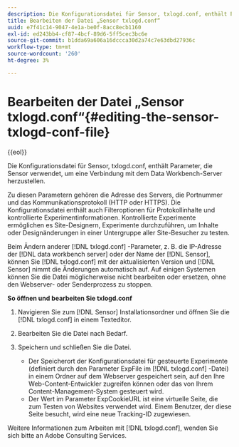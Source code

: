 ```yaml
---
description: Die Konfigurationsdatei für Sensor, txlogd.conf, enthält Parameter, die Sensor verwendet, um eine Verbindung mit dem Data Workbench-Server herzustellen.
title: Bearbeiten der Datei „Sensor txlogd.conf“
uuid: e7f41c14-9047-4e1a-be0f-8acc8ecb1160
exl-id: ed243bb4-cf87-4bcf-89d6-5ff5cec3bc6e
source-git-commit: b1dda69a606a16dccca30d2a74c7e63dbd27936c
workflow-type: tm+mt
source-wordcount: '260'
ht-degree: 3%

---
```


# Bearbeiten der Datei „Sensor txlogd.conf“{#editing-the-sensor-txlogd-conf-file}

{{eol}}

Die Konfigurationsdatei für Sensor, txlogd.conf, enthält Parameter, die Sensor verwendet, um eine Verbindung mit dem Data Workbench-Server herzustellen.

Zu diesen Parametern gehören die Adresse des Servers, die Portnummer und das Kommunikationsprotokoll (HTTP oder HTTPS). Die Konfigurationsdatei enthält auch Filteroptionen für Protokollinhalte und kontrollierte Experimentinformationen. Kontrollierte Experimente ermöglichen es Site-Designern, Experimente durchzuführen, um Inhalte oder Designänderungen in einer Untergruppe aller Site-Besucher zu testen.

Beim Ändern anderer [!DNL txlogd.conf] -Parameter, z. B. die IP-Adresse der [!DNL data workbench server] oder der Name der [!DNL Sensor], können Sie [!DNL txlogd.conf] mit der aktualisierten Version und [!DNL Sensor] nimmt die Änderungen automatisch auf. Auf einigen Systemen können Sie die Datei möglicherweise nicht bearbeiten oder ersetzen, ohne den Webserver- oder Senderprozess zu stoppen.

**So öffnen und bearbeiten Sie txlogd.conf**

1. Navigieren Sie zum [!DNL Sensor] Installationsordner und öffnen Sie die [!DNL txlogd.conf] in einem Texteditor.
1. Bearbeiten Sie die Datei nach Bedarf.
1. Speichern und schließen Sie die Datei.

   * Der Speicherort der Konfigurationsdatei für gesteuerte Experimente (definiert durch den Parameter ExpFile im [!DNL txlogd.conf] -Datei) in einem Ordner auf dem Webserver gespeichert sein, auf den Ihre Web-Content-Entwickler zugreifen können oder das von Ihrem Content-Management-System gesteuert wird.
   * Der Wert im Parameter ExpCookieURL ist eine virtuelle Seite, die zum Testen von Websites verwendet wird. Einem Benutzer, der diese Seite besucht, wird eine neue Tracking-ID zugewiesen.

Weitere Informationen zum Arbeiten mit [!DNL txlogd.conf], wenden Sie sich bitte an Adobe Consulting Services.
